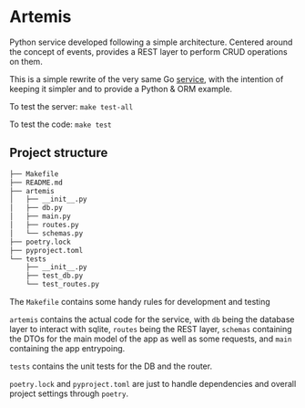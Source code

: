 # Artemis
Python service developed following a simple architecture. Centered around the concept of events, provides a REST layer to perform CRUD operations on them.

This is a simple rewrite of the very same Go [service](https://github.com/nanchano/bastet), with the intention of keeping it simpler and to provide a Python & ORM example. 

To test the server: `make test-all`

To test the code: `make test`

## Project structure

```bash
├── Makefile
├── README.md
├── artemis
│   ├── __init__.py
│   ├── db.py
│   ├── main.py
│   ├── routes.py
│   └── schemas.py
├── poetry.lock
├── pyproject.toml
└── tests
    ├── __init__.py
    ├── test_db.py
    └── test_routes.py
```

The `Makefile` contains some handy rules for development and testing

`artemis` contains the actual code for the service, with `db` being the database layer to interact with sqlite, `routes` being the REST layer, `schemas` containing the DTOs for the main model of the app as well as some requests, and `main` containing the app entrypoing.

`tests` contains the unit tests for the DB and the router.

`poetry.lock` and `pyproject.toml` are just to handle dependencies and overall project settings through `poetry`.
